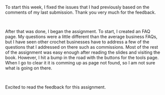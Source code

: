 <p>To start this week, I fixed the issues that I had previously based on the comments of my last submission. Thank you very much for the feedback. </p>
<br> 
<p>
  After that was done, I began the assignment. To start, I created an FAQ page. My questions were a little different than the average business FAQs, 
but I have seen other crochet businesses have to address a few of the questions that I addressed on there such as commissions. 
  Most of the rest of the assignment was easy enough after reading the slides and visiting the book. However, I hit a bump in the road with the buttons for the tools page. 
  When I go to clear it it is comming up as page not found, so I am not sure what is going on there. 
</p>
<br> 
<p>Excited to read the feedback for this assignment.</p>
